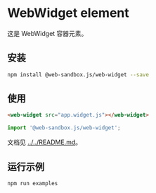 # WebWidget element

这是 WebWidget 容器元素。

## 安装

```bash
npm install @web-sandbox.js/web-widget --save
```

## 使用

```html
<web-widget src="app.widget.js"></web-widget>
```

```js
import '@web-sandbox.js/web-widget';
```

文档见 [../../README.md](../../README.md)。

## 运行示例

```bash
npm run examples
```